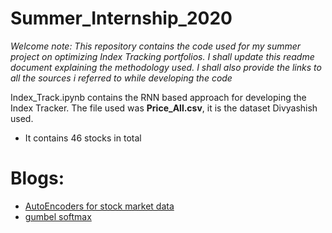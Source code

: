 # Summer_Internship_2020
*Welcome note: This repository contains the code used for my summer project on optimizing Index Tracking portfolios.
I shall update this readme document explaining the methodology used. I shall also provide the links to all the sources i referred to while developing the code*

Index_Track.ipynb contains the RNN based approach for developing the Index Tracker.
The file used was **Price_All.csv**, it is the dataset Divyashish used.
* It contains 46 stocks in total

# Blogs:
* [AutoEncoders for stock market data](https://towardsdatascience.com/autoencoders-for-the-compression-of-stock-market-data-28e8c1a2da3e)
* [gumbel softmax](https://blog.evjang.com/2016/11/tutorial-categorical-variational.html)
